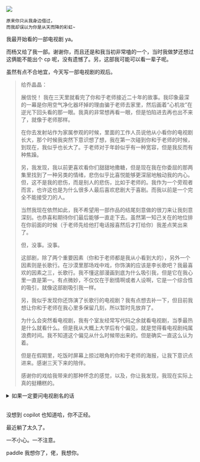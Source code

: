 ![](https://image.baidu.com/search/down?url=https://img3.doubanio.com/view/photo/l/public/p2673818067.webp)

```shell
原来你只从我身边借过，
而我却误以为你是从天而降的彩虹~
```

我最开始看的一部电视剧 ya。<br>

而杨又给了我一部。谢谢你，而且还是和我当初非常嗑的一个，当时我做梦还想过这俩能不能出个 cp 呢，没有遗憾了。另，这部我可能可以看一辈子呢。<br>

虽然有点不合地宜，今天写一部电视剧的观后。<br>

> 给乔晶晶：
>
> 展信悦！
> 我在三天里就看完了你和于老师接近二十年的故事。我印象最深的一幕是你用空气净化器坏掉的理由骗于老师去家里，然后画着“心机妆”在逆光下回头看的那一眼。我真的非常想再看一眼，但是怕陷进去再也出不来了，就像于老师那样。
>
> 在你去发射站作为家属参观的时候，里面的工作人员说他从小看你的电视剧长大，那个时候我突然下意识想了想，我在第一次碰到你和于老师的时候，到现在，我似乎也长大了。于老师对于年龄似乎有一种宽容，但是我反而有种焦躁。
>
> 另，我发现，我以前更喜欢看你们甜甜地撒糖，但是现在我在你委屈的那两集里找到了一种另类的情绪，悲伤似乎比喜悦能够更深层地触动我的内心。但，这不是我的悲伤，而是别人的悲伤，比如于老师的。我作为一个旁观者而言，也许这也是为什么很多人最后喜欢悲剧大于喜剧。而我以前是一个完全不能接受刀的人。
>
> 当然我现在依然如此，我不希望用一部作品的结尾刻意做的很刀来让我刻意深刻。也恭喜和期待你们最后能够一直走下去。虽然第一知己关在的地位排在你前面的时候（于老师先给他打电话报喜然后才打给你）我差点笑出来了。
>
> 但，没事。没事。
>
> 这部剧，除了两个重要因素（你和于老师都是我从小看到大的），另外一个因素则是长歌行。在沙漠里那场戏中戏，你饰演的应该是李长歌吧？我最喜欢的因素之三，长歌行。我不懂这部漫画到底为什么吸引我，但是它在我心里一直是第一。有点微妙，不仅仅在于剧情啊或者人设啊，它是一个综合性的吸引，就像这部剧吸引我一样。
>
> 另，我似乎发现你还饰演了长歌行的电视剧？我有点想去补一下，但目前我想让你和于老师在我心里多保留几刻，所以暂时先放弃了。
>
> 为什么会突然看电视剧，我有个室友经常写代码之余就看电视剧，当季最热是什么就看什么。但是我从大概上大学后有个偏见，就是觉得看电视剧纯属浪费时间。我不知道这个偏见从什么时候带出来的。但是确实一直这么认为着。
>
> 但是在假期里，吃饭时屏幕上掠过眼角的你和于老师的海报，让我下意识点进来。感谢三天下来的陪伴。
>
> 感谢你的戏给我带来的那种怀念的感觉，以及，你让我发现，我现在实际上真的挺糟糕的。

<details>
  <summary>如果一定要问电视剧名的话
  </summary>
  <p>那就是《你是我的荣耀》。<br>《你是我的荣耀》是一部根据顾漫同名小说改编的都市爱情剧，由杨洋和迪丽热巴主演。讲述了人气女星乔晶晶在游戏中与曾经的高中同学于途重逢，两人从误解到相知相恋的故事。</p>
</details>
<br>

没想到 copilot 也知道哈，你不正经。<br>

最近躺了太久了。<br>

一不小心。一不注意。<br>

paddle 我想你了，佬，我想你。
